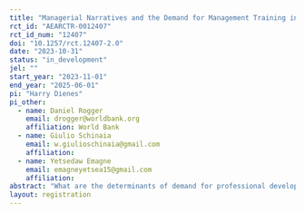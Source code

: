 ```yaml
---
title: "Managerial Narratives and the Demand for Management Training in Public Administration"
rct_id: "AEARCTR-0012407"
rct_id_num: "12407"
doi: "10.1257/rct.12407-2.0"
date: "2023-10-31"
status: "in_development"
jel: ""
start_year: "2023-11-01"
end_year: "2025-06-01"
pi: "Harry Dienes"
pi_other:
  - name: Daniel Rogger
    email: drogger@worldbank.org
    affiliation: World Bank
  - name: Giulio Schinaia
    email: w.giulioschinaia@gmail.com
    affiliation: 
  - name: Yetsedaw Emagne
    email: emagneyetsea15@gmail.com
    affiliation: 
abstract: "What are the determinants of demand for professional development in public administration, and can that demand be changed? This study will assess the ability of an external intervention to influence the demand for management continuous professional development in the public sector. We will measure the willingness to pay for 1) an executive education course, 2) professional coaching and, 3) a shadowing opportunity among professional higher education students at the Civil Service University in Addis Ababa, Ethiopia. We test how narrative-based ‘edutainment’ videos showcasing the professional success of middle managers can alter demand for professional development, a key element in efforts to improve civil service capabilities. "
layout: registration
---
```


